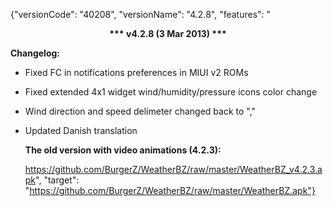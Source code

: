 ﻿{"versionCode": "40208", 
"versionName": "4.2.8", 
"features": "<center><strong>*** v4.2.8 (3 Mar 2013) ***</strong></center><p>
<strong>Changelog:</strong><p>
* Fixed FC in notifications preferences in MIUI v2 ROMs<p>
* Fixed extended 4x1 widget wind/humidity/pressure icons color change<p>
* Wind direction and speed delimeter changed back to \",\"<p>
* Updated Danish translation<p>
<strong>The old version with video animations (4.2.3):</strong><p>
https://github.com/BurgerZ/WeatherBZ/raw/master/WeatherBZ_v4.2.3.apk", 
"target": "https://github.com/BurgerZ/WeatherBZ/raw/master/WeatherBZ.apk"}

